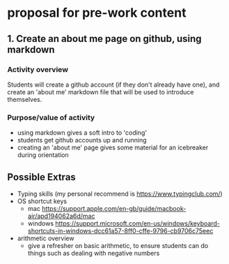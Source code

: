 # proposal for pre-work content


## 1. Create an about me page on github, using markdown

### Activity overview

Students will create a github account (if they don't already have one), 
and create an 'about me' markdown file that will be used to
introduce themselves.

### Purpose/value of activity

- using markdown gives a soft intro to 'coding'
- students get github accounts up and running
- creating an 'about me' page gives some material for an icebreaker during orientation

## Possible Extras

- Typing skills (my personal recommend is https://www.typingclub.com/)
- OS shortcut keys
  - mac https://support.apple.com/en-gb/guide/macbook-air/apd194062a6d/mac
  - windows https://support.microsoft.com/en-us/windows/keyboard-shortcuts-in-windows-dcc61a57-8ff0-cffe-9796-cb9706c75eec
- arithmetic overview
  - give a refresher on basic arithmetic, to ensure students can do things such 
as dealing with negative numbers
